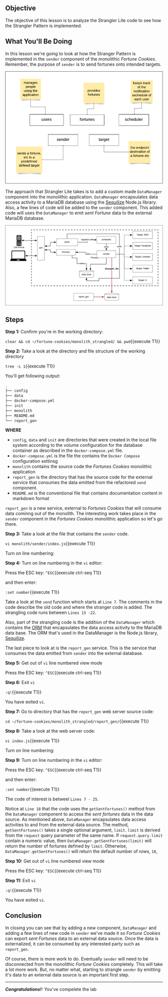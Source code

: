 ## Objective
The objective of this lesson is to analyze the Strangler Lite code to see how the Strangler Pattern is implemented.

## What You'll Be Doing
In this lesson we're going to look at how the Stranger Pattern is implemented in the `sender` component of the monolithic *Fortune Cookies*. Remember, the purpose of `sender` is to send fortunes onto intended targets.

![Fortune Cookies Components](mstran-008/assets/basic-architecture-components.png)

The approach that Strangler Lite takes is to add a custom made `DataManager` component into the monolithic application. `DataManager` encapsulates data access activity to a MariaDB database using the [Sequilize](https://sequelize.org/) Node.js library. Also, a few lines of code will be added to the `sender` component. This added code will uses the `DataManager` to emit *sent Fortune* data to the external MariaDB database.

![Strangler Architecture](mstran-008/assets/strangler-lite-architecture.png)


## Steps

**Step 1:** Confirm you're in the working directory:

`clear && cd ~/fortune-cookies/monolith_strangled/ && pwd`{{execute T1}}

**Step 2:** Take a look at the directory and file structure of the working directory

`tree -L 1`{{execute T1}}

You'll get following output:

```
.
├── config
├── data
├── docker-compose.yml
├── init
├── monolith
├── README.md
└── report_gen

```

**WHERE**

* `config`, `data` and `init` are directories that were created in the local file system according to the volume configuration for the database container as described in the `docker-compose.yml` file.
* `docker-compose.yml` is the file the contains the `Docker Compose` configuration settinsg
* `monolith` contains the source code the *Fortunes Cookies* monolithic application
* `report_gen` is the directory that has the source code for the external service that consumes the data emitted from the refactored `send` component.
* `README.md` is the conventional file that contains documentation content in markdown format

`report_gen` is a new service, external to *Fortunes Cookies* that will consume data cominng out of the monolith. The interesting work takes place in the `sender` component in the *Fortunes Cookies* monolithic application so let's go there.

**Step 3:** Take a look at the file that contains the `sender` code. 

`vi monolith/sender/index.js`{{execute T1}}

Turn on line numbering:

**Step 4:** Turn on line numbering in the `vi` editor:

Press the ESC key: `^ESC`{{execute ctrl-seq T1}}

and then enter:

`:set number`{{execute T1}}

Take a look at the `send` function which starts at `Line 7`. The comments in the code describe the old code and where the stranger code is added. The strangling code runs between `Lines 15 -22`.

Also, part of the strangling code is the addition of the `DataManager` which contains the [ORM](https://en.wikipedia.org/wiki/Object%E2%80%93relational_mapping) that encapsulates the data access activity to the MariaDB data base. The ORM that's used in the DataManager is the Node.js library, [Sequilize](https://www.npmjs.com/package/sequelize).

The last piece to look at is the `report_gen` service. This is the service that consumes the data emitted from `sender` into the external database.

**Step 5:** Get out of `vi` line numbered view mode

Press the ESC key: `^ESC`{{execute ctrl-seq T1}}

**Step 6:** Exit `vi`

`:q!`{{execute T1}}

You have exited `vi`.

**Step 7:** Go to directory that has the `report_gen` web server source code:

`cd ~/fortune-cookies/monolith_strangled/report_gen/`{{execute T1}}

**Step 8:** Take a look at the web server code:

`vi index.js`{{execute T1}}

Turn on line numbering:

**Step 9:** Turn on line numbering in the `vi` editor:

Press the ESC key: `^ESC`{{execute ctrl-seq T1}}

and then enter:

`:set number`{{execute T1}}

The code of interest is betweel `Lines 7 - 25`.

Notice at `Line 18` that the code uses the `getSentFortunes()` method from the `DataManager` component to access the *sent fortunes* data in the data source. As mentioned above, `DataManager` encapsulates data access activities to and from the external data source. The method, `getSentFortunes()` takes a single optional argument, `limit`. `limit` is derived from the `request` query parameter of the same name. If `request.query.limit` contain a numeric value, then `DataManager.getSentFortunes(limit)` will return the number of fortunes defined by `limit`. Otherwise, `DataManager.getSentFortunes()` will return the default number of rows, `10`,

**Step 10:** Get out of `vi` line numbered view mode

Press the ESC key: `^ESC`{{execute ctrl-seq T1}}

**Step 11:** Exit `vi`

`:q!`{{execute T1}}

You have exited `vi`.

## Conclusion 

In closing you can see that by adding a new component, `DataManager` and adding a few lines of new code in `sender` we've made it so *Fortune Cookies* can export *sent Fortunes* data to an external data source. Once the data is externalized, it can be consumed by any interested party such as `report_gen`.

Of course, there is more work to do. Eventually `sender` will need to be disconnected from the monolithic *Fortune Cookies* completely. This will take a lot more work. But, no matter what, starting to strangle `sender` by emitting it's data to an external data source is an important first step.

---

***Congratulations!:*** You've compelete the lab 